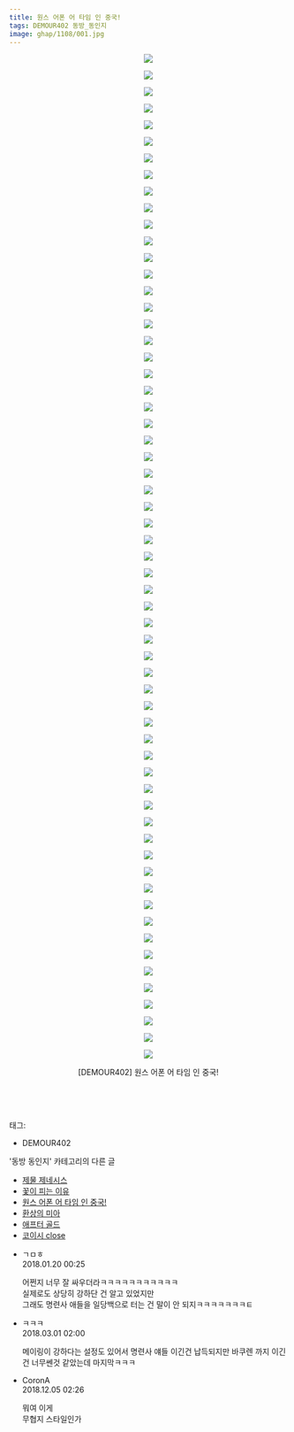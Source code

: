 ```yaml
---
title: 원스 어폰 어 타임 인 중국!
tags: DEMOUR402 동방_동인지
image: ghap/1108/001.jpg
---
```

<div class="article">
<p style="text-align: center; clear: none; float: none;"><img src="{{ site.nasurl }}/ghap/1108/001.jpg"/></p>
<p style="text-align: center; clear: none; float: none;"><img src="{{ site.nasurl }}/ghap/1108/002.jpg"/></p>
<p style="text-align: center; clear: none; float: none;"><img src="{{ site.nasurl }}/ghap/1108/003.jpg"/></p>
<p style="text-align: center; clear: none; float: none;"><img src="{{ site.nasurl }}/ghap/1108/004.jpg"/></p>
<p style="text-align: center; clear: none; float: none;"><img src="{{ site.nasurl }}/ghap/1108/005.jpg"/></p>
<p style="text-align: center; clear: none; float: none;"><img src="{{ site.nasurl }}/ghap/1108/006.jpg"/></p>
<p style="text-align: center; clear: none; float: none;"><img src="{{ site.nasurl }}/ghap/1108/007.jpg"/></p>
<p style="text-align: center; clear: none; float: none;"><img src="{{ site.nasurl }}/ghap/1108/008.jpg"/></p>
<p style="text-align: center; clear: none; float: none;"><img src="{{ site.nasurl }}/ghap/1108/009.jpg"/></p>
<p style="text-align: center; clear: none; float: none;"><img src="{{ site.nasurl }}/ghap/1108/010.jpg"/></p>
<p style="text-align: center; clear: none; float: none;"><img src="{{ site.nasurl }}/ghap/1108/011.jpg"/></p>
<p style="text-align: center; clear: none; float: none;"><img src="{{ site.nasurl }}/ghap/1108/012.jpg"/></p>
<p style="text-align: center; clear: none; float: none;"><img src="{{ site.nasurl }}/ghap/1108/013.jpg"/></p>
<p style="text-align: center; clear: none; float: none;"><img src="{{ site.nasurl }}/ghap/1108/014.jpg"/></p>
<p style="text-align: center; clear: none; float: none;"><img src="{{ site.nasurl }}/ghap/1108/015.jpg"/></p>
<p style="text-align: center; clear: none; float: none;"><img src="{{ site.nasurl }}/ghap/1108/016.jpg"/></p>
<p style="text-align: center; clear: none; float: none;"><img src="{{ site.nasurl }}/ghap/1108/017.jpg"/></p>
<p style="text-align: center; clear: none; float: none;"><img src="{{ site.nasurl }}/ghap/1108/018.jpg"/></p>
<p style="text-align: center; clear: none; float: none;"><img src="{{ site.nasurl }}/ghap/1108/019.jpg"/></p>
<p style="text-align: center; clear: none; float: none;"><img src="{{ site.nasurl }}/ghap/1108/020.jpg"/></p>
<p style="text-align: center; clear: none; float: none;"><img src="{{ site.nasurl }}/ghap/1108/021.jpg"/></p>
<p style="text-align: center; clear: none; float: none;"><img src="{{ site.nasurl }}/ghap/1108/022.jpg"/></p>
<p style="text-align: center; clear: none; float: none;"><img src="{{ site.nasurl }}/ghap/1108/023.jpg"/></p>
<p style="text-align: center; clear: none; float: none;"><img src="{{ site.nasurl }}/ghap/1108/024.jpg"/></p>
<p style="text-align: center; clear: none; float: none;"><img src="{{ site.nasurl }}/ghap/1108/025.jpg"/></p>
<p style="text-align: center; clear: none; float: none;"><img src="{{ site.nasurl }}/ghap/1108/026.jpg"/></p>
<p style="text-align: center; clear: none; float: none;"><img src="{{ site.nasurl }}/ghap/1108/027.jpg"/></p>
<p style="text-align: center; clear: none; float: none;"><img src="{{ site.nasurl }}/ghap/1108/028.jpg"/></p>
<p style="text-align: center; clear: none; float: none;"><img src="{{ site.nasurl }}/ghap/1108/029.jpg"/></p>
<p style="text-align: center; clear: none; float: none;"><img src="{{ site.nasurl }}/ghap/1108/030.jpg"/></p>
<p style="text-align: center; clear: none; float: none;"><img src="{{ site.nasurl }}/ghap/1108/031.jpg"/></p>
<p style="text-align: center; clear: none; float: none;"><img src="{{ site.nasurl }}/ghap/1108/032.jpg"/></p>
<p style="text-align: center; clear: none; float: none;"><img src="{{ site.nasurl }}/ghap/1108/033.jpg"/></p>
<p style="text-align: center; clear: none; float: none;"><img src="{{ site.nasurl }}/ghap/1108/034.jpg"/></p>
<p style="text-align: center; clear: none; float: none;"><img src="{{ site.nasurl }}/ghap/1108/035.jpg"/></p>
<p style="text-align: center; clear: none; float: none;"><img src="{{ site.nasurl }}/ghap/1108/036.jpg"/></p>
<p style="text-align: center; clear: none; float: none;"><img src="{{ site.nasurl }}/ghap/1108/037.jpg"/></p>
<p style="text-align: center; clear: none; float: none;"><img src="{{ site.nasurl }}/ghap/1108/038.jpg"/></p>
<p style="text-align: center; clear: none; float: none;"><img src="{{ site.nasurl }}/ghap/1108/039.jpg"/></p>
<p style="text-align: center; clear: none; float: none;"><img src="{{ site.nasurl }}/ghap/1108/040.jpg"/></p>
<p style="text-align: center; clear: none; float: none;"><img src="{{ site.nasurl }}/ghap/1108/041.jpg"/></p>
<p style="text-align: center; clear: none; float: none;"><img src="{{ site.nasurl }}/ghap/1108/042.jpg"/></p>
<p style="text-align: center; clear: none; float: none;"><img src="{{ site.nasurl }}/ghap/1108/043.jpg"/></p>
<p style="text-align: center; clear: none; float: none;"><img src="{{ site.nasurl }}/ghap/1108/044.jpg"/></p>
<p style="text-align: center; clear: none; float: none;"><img src="{{ site.nasurl }}/ghap/1108/045.jpg"/></p>
<p style="text-align: center; clear: none; float: none;"><img src="{{ site.nasurl }}/ghap/1108/046.jpg"/></p>
<p style="text-align: center; clear: none; float: none;"><img src="{{ site.nasurl }}/ghap/1108/047.jpg"/></p>
<p style="text-align: center; clear: none; float: none;"><img src="{{ site.nasurl }}/ghap/1108/048.jpg"/></p>
<p style="text-align: center; clear: none; float: none;"><img src="{{ site.nasurl }}/ghap/1108/049.jpg"/></p>
<p style="text-align: center; clear: none; float: none;"><img src="{{ site.nasurl }}/ghap/1108/050.jpg"/></p>
<p style="text-align: center; clear: none; float: none;"><img src="{{ site.nasurl }}/ghap/1108/051.jpg"/></p>
<p style="text-align: center; clear: none; float: none;"><img src="{{ site.nasurl }}/ghap/1108/052.jpg"/></p>
<p style="text-align: center; clear: none; float: none;"><img src="{{ site.nasurl }}/ghap/1108/053.jpg"/></p>
<p style="text-align: center; clear: none; float: none;"><img src="{{ site.nasurl }}/ghap/1108/054.jpg"/></p>
<p style="text-align: center; clear: none; float: none;"><img src="{{ site.nasurl }}/ghap/1108/055.jpg"/></p>
<p style="text-align: center; clear: none; float: none;"><img src="{{ site.nasurl }}/ghap/1108/056.jpg"/></p>
<p style="text-align: center; clear: none; float: none;"><img src="{{ site.nasurl }}/ghap/1108/057.jpg"/></p>
<p style="text-align: center; clear: none; float: none;"><img src="{{ site.nasurl }}/ghap/1108/058.jpg"/></p>
<p style="text-align: center; clear: none; float: none;"><img src="{{ site.nasurl }}/ghap/1108/059.jpg"/></p>
<p style="text-align: center; clear: none; float: none;"><img src="{{ site.nasurl }}/ghap/1108/060.jpg"/></p>
<p style="text-align: center; clear: none; float: none;"><img src="{{ site.nasurl }}/ghap/1108/061.jpg"/></p>
<p style="text-align: center; clear: none; float: none;">[DEMOUR402] 원스 어폰 어 타임 인 중국!</p>
<p style="text-align: center; clear: none; float: none;"><br/></p>
<p><br/></p>
</div><div class="tagTrail">
<p>태그: </p>
<ul>
<li>DEMOUR402</li>
</ul>
</div><div class="another">
<p>'동방 동인지' 카테고리의 다른 글</p>
<ul>
<li><a href="/2016-07-26-ghap_1111">제물 제네시스</a></li>
<li><a href="/2016-07-26-ghap_1109">꽃이 피는 이유</a></li>
<li><a href="/2016-07-26-ghap_1108">원스 어폰 어 타임 인 중국!</a></li>
<li><a href="/2016-07-26-ghap_1107">환상의 미아</a></li>
<li><a href="/2016-07-26-ghap_1106">애프터 골드</a></li>
<li><a href="/2016-07-26-ghap_1105">코이시 close</a></li>
</ul>
</div><div class="cb_module cb_fluid">
<div class="cb_wrt cb_profile">
<div class="comment">
<ul>
<li class="cb_thumb_off" id="comment15178254">
<div class="cb_comment_area">
<div class="cb_info_area">
<div class="cb_section">
<span class="cb_nick_name">ㄱㅁㅎ</span>
</div>
<div class="cb_section">
<span class="cb_date">2018.01.20 00:25 </span>
</div>
</div>
<div class="cb_dsc_comment">
<p class="cb_dsc">
											어쩐지 너무 잘 싸우더라ㅋㅋㅋㅋㅋㅋㅋㅋㅋㅋㅋ<br/>
실제로도 상당히 강하단 건 알고 있었지만<br/>
그래도 명련사 애들을 일당백으로 터는 건 말이 안 되지ㅋㅋㅋㅋㅋㅋㅋㅌ
										</p>
</div>
</div></li>
<li class="cb_thumb_off" id="comment15209444">
<div class="cb_comment_area">
<div class="cb_info_area">
<div class="cb_section">
<span class="cb_nick_name">ㅋㅋㅋ</span>
</div>
<div class="cb_section">
<span class="cb_date">2018.03.01 02:00 </span>
</div>
</div>
<div class="cb_dsc_comment">
<p class="cb_dsc">
											메이링이 강하다는 설정도 있어서 명련사 얘들 이긴건 납득되지만 바쿠렌 까지 이긴건 너무쎈것 같았는데 마지막ㅋㅋㅋ
										</p>
</div>
</div></li>
<li class="cb_thumb_off" id="comment15382590">
<div class="cb_comment_area">
<div class="cb_info_area">
<div class="cb_section">
<span class="cb_nick_name">CoronA</span>
</div>
<div class="cb_section">
<span class="cb_date">2018.12.05 02:26 </span>
</div>
</div>
<div class="cb_dsc_comment">
<p class="cb_dsc">
											뭐여 이게<br/>
무협지 스타일인가
										</p>
</div>
</div></li>
</ul>
</div>
</div><!-- commentList close -->
</div>